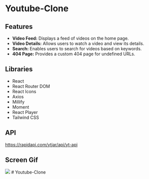 # Youtube-Clone

## Features

- **Video Feed:** Displays a feed of videos on the home page.
- **Video Details:** Allows users to watch a video and view its details.
- **Search:** Enables users to search for videos based on keywords.
- **404 Page:** Provides a custom 404 page for undefined URLs.

## Libraries

- React
- React Router DOM
- React Icons
- Axios
- Millify
- Moment
- React Player
- Tailwind CSS

## API

https://rapidapi.com/ytjar/api/yt-api

## Screen Gif

<img src="screen.gif" />
# Youtube-Clone
